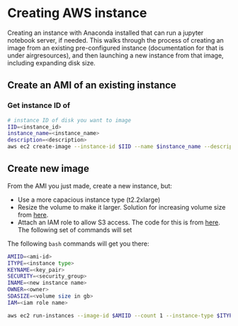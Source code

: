 # Creating AWS instance

Creating an instance with Anaconda installed that can run a jupyter notebook server, if needed. This walks through the process of creating an image from an existing pre-configured instance (documentation for that is under airgresources), and then launching a new instance from that image, including expanding disk size. 

## Create an AMI of an existing instance
### Get instance ID of 
```bash
# instance ID of disk you want to image
IID=<instance_id>
instance_name=<instance_name>
description=<description>
aws ec2 create-image --instance-id $IID --name $instance_name --description $description
```

## Create new image

From the AMI you just made, create a new instance, but:

- Use a more capacious instance type (t2.2xlarge)
- Resize the volume to make it larger. Solution for increasing volume size from [here](http://blog.xi-group.com/2014/06/small-tip-use-aws-cli-to-create-instances-with-bigger-root-partitions/). 
- Attach an IAM role to allow S3 access. The code for this is from [here](https://docs.aws.amazon.com/AWSEC2/latest/UserGuide/iam-roles-for-amazon-ec2.html#launch-instance-with-role). The following set of commands will set 

The following `bash` commands will get you there:
```bash
AMIID=<ami-id>
ITYPE=<instance type>
KEYNAME=<key_pair>
SECURITY=<security_group>
INAME=<new instance name>
OWNER=<owner>
SDASIZE=<volume size in gb>
IAM=<iam role name>

aws ec2 run-instances --image-id $AMIID --count 1 --instance-type $ITYPE --iam-instance-profile Name=$IAM --key-name $KEYNAME --security-groups $SECURITY  --block-device-mapping "[ { \"DeviceName\": \"/dev/sda1\", \"Ebs\": { \"VolumeSize\": $SDASIZE } } ]" --tag-specifications 'ResourceType=instance,Tags=[{Key=Name,Value='$INAME'}]' 'ResourceType=volume,Tags=[{Key=Owner,Value='$OWNER'}]' 

```
